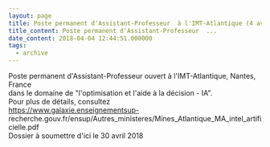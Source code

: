 ```yaml
---
layout: page
title: Poste permanent d'Assistant-Professeur  à l'IMT-Atlantique (4 avril 2018)
title_content: Poste permanent d'Assistant-Professeur  ...
date_content: 2018-04-04 12:44:51.000000
tags:
  - archive
---
```

Poste permanent d'Assistant-Professeur ouvert à l'IMT-Atlantique, Nantes,
France  
dans le domaine de "l'optimisation et l'aide à la décision - IA".  
Pour plus de détails, consultez  
https://www.galaxie.enseignementsup-
recherche.gouv.fr/ensup/Autres_ministeres/Mines_Atlantique_MA_intel_artificielle.pdf  
Dossier à soumettre d'ici le 30 avril 2018

